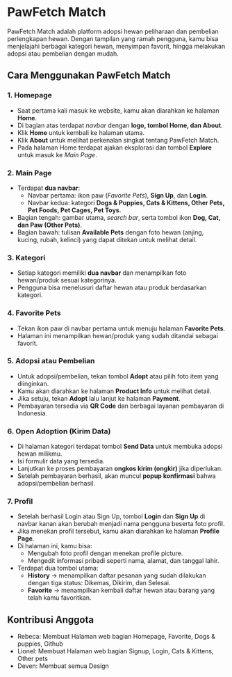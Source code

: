 # PawFetch Match

PawFetch Match adalah platform adopsi hewan peliharaan dan pembelian perlengkapan hewan. Dengan tampilan yang ramah pengguna, kamu bisa menjelajahi berbagai kategori hewan, menyimpan favorit, hingga melakukan adopsi atau pembelian dengan mudah.  

## Cara Menggunakan PawFetch Match

### 1. Homepage
- Saat pertama kali masuk ke website, kamu akan diarahkan ke halaman **Home**.  
- Di bagian atas terdapat *navbar* dengan **logo, tombol Home, dan About**.  
- Klik **Home** untuk kembali ke halaman utama.  
- Klik **About** untuk melihat perkenalan singkat tentang PawFetch Match.  
- Pada halaman Home terdapat ajakan eksplorasi dan tombol **Explore** untuk masuk ke *Main Page*.  

### 2. Main Page
- Terdapat **dua navbar**:  
  - Navbar pertama: ikon paw (*Favorite Pets*), **Sign Up**, dan **Login**.  
  - Navbar kedua: kategori **Dogs & Puppies, Cats & Kittens, Other Pets, Pet Foods, Pet Cages, Pet Toys**.  
- Bagian tengah: gambar utama, *search bar*, serta tombol ikon **Dog, Cat, dan Paw (Other Pets)**.  
- Bagian bawah: tulisan **Available Pets** dengan foto hewan (anjing, kucing, rubah, kelinci) yang dapat ditekan untuk melihat detail.  

### 3. Kategori
- Setiap kategori memiliki **dua navbar** dan menampilkan foto hewan/produk sesuai kategorinya.  
- Pengguna bisa menelusuri daftar hewan atau produk berdasarkan kategori.  

### 4. Favorite Pets
- Tekan ikon paw di navbar pertama untuk menuju halaman **Favorite Pets**.  
- Halaman ini menampilkan hewan/produk yang sudah ditandai sebagai favorit.  

### 5. Adopsi atau Pembelian
- Untuk adopsi/pembelian, tekan tombol **Adopt** atau pilih foto item yang diinginkan.  
- Kamu akan diarahkan ke halaman **Product Info** untuk melihat detail.  
- Jika setuju, tekan **Adopt** lalu lanjut ke halaman **Payment**.  
- Pembayaran tersedia via **QR Code** dan berbagai layanan pembayaran di Indonesia.  

### 6. Open Adoption (Kirim Data)
- Di halaman kategori terdapat tombol **Send Data** untuk membuka adopsi hewan milikmu.  
- Isi formulir data yang tersedia.  
- Lanjutkan ke proses pembayaran **ongkos kirim (ongkir)** jika diperlukan.  
- Setelah pembayaran berhasil, akan muncul **popup konfirmasi** bahwa adopsi/pembelian berhasil.  

### 7. Profil
- Setelah berhasil Login atau Sign Up, tombol **Login** dan **Sign Up** di navbar kanan akan berubah menjadi nama pengguna beserta foto profil.  
- Jika menekan profil tersebut, kamu akan diarahkan ke halaman **Profile Page**.  
- Di halaman ini, kamu bisa:  
  - Mengubah foto profil dengan menekan profile picture.  
  - Mengedit informasi pribadi seperti nama, alamat, dan tanggal lahir.  
- Terdapat dua tombol utama:  
  - **History** → menampilkan daftar pesanan yang sudah dilakukan dengan tiga status: Dikemas, Dikirim, dan Selesai.  
  - **Favorite** → menampilkan kembali daftar hewan atau barang yang telah kamu favoritkan.  

## Kontribusi Anggota
- Rebeca: Membuat Halaman web bagian Homepage, Favorite, Dogs & puppies, Github
- Lionel: Membuat Halaman web bagian Signup, Login, Cats & Kittens, Other pets
- Deven: Membuat semua Design
